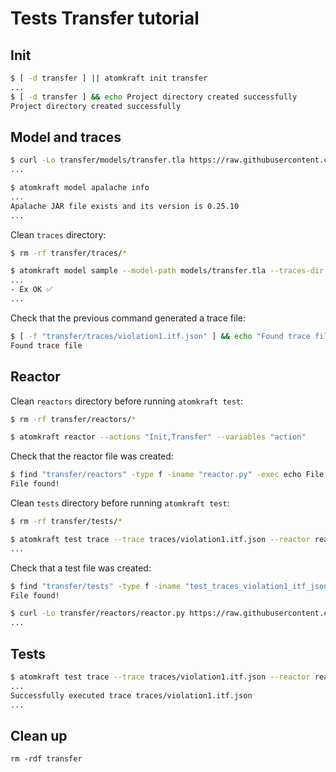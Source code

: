 # Tests Transfer tutorial

## Init

```sh
$ [ -d transfer ] || atomkraft init transfer
...
$ [ -d transfer ] && echo Project directory created successfully
Project directory created successfully
```

## Model and traces

```sh
$ curl -Lo transfer/models/transfer.tla https://raw.githubusercontent.com/informalsystems/atomkraft/dev/examples/cosmos-sdk/transfer/transfer.tla
...
```

<!-- $MDX dir=transfer -->
```sh
$ atomkraft model apalache info
...
Apalache JAR file exists and its version is 0.25.10
...
```

Clean `traces` directory:

```sh
$ rm -rf transfer/traces/*
```

<!-- $MDX dir=transfer -->
```sh
$ atomkraft model sample --model-path models/transfer.tla --traces-dir traces --examples Ex
...
- Ex OK ✅
...
```

Check that the previous command generated a trace file:

```sh
$ [ -f "transfer/traces/violation1.itf.json" ] && echo "Found trace file"
Found trace file
```

## Reactor

Clean `reactors` directory before running `atomkraft test`:

```sh
$ rm -rf transfer/reactors/*
```

<!-- $MDX dir=transfer -->
```sh
$ atomkraft reactor --actions "Init,Transfer" --variables "action"
```

Check that the reactor file was created:

```sh
$ find "transfer/reactors" -type f -iname "reactor.py" -exec echo File found! \;
File found!
```

Clean `tests` directory before running `atomkraft test`:

```sh
$ rm -rf transfer/tests/*
```

<!-- $MDX dir=transfer -->
```sh
$ atomkraft test trace --trace traces/violation1.itf.json --reactor reactors/reactor.py --keypath action.tag
...
```

Check that a test file was created:

```sh
$ find "transfer/tests" -type f -iname "test_traces_violation1_itf_json_*.py" -exec echo File found! \;
File found!
```

```sh
$ curl -Lo transfer/reactors/reactor.py https://raw.githubusercontent.com/informalsystems/atomkraft/dev/examples/cosmos-sdk/transfer/reactor.py
...
```

## Tests

<!-- $MDX dir=transfer -->
```sh
$ atomkraft test trace --trace traces/violation1.itf.json --reactor reactors/reactor.py --keypath action.tag
...
Successfully executed trace traces/violation1.itf.json
...
```

## Clean up

```
rm -rdf transfer
```
